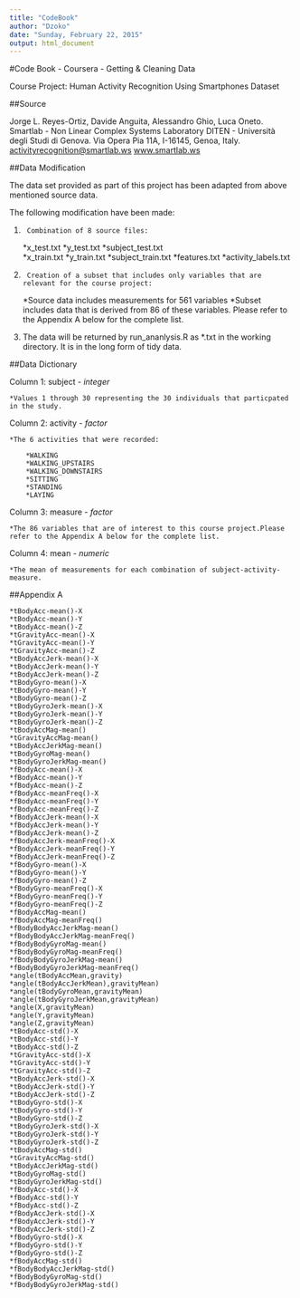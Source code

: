 ```yaml
---
title: "CodeBook"
author: "Dzoko"
date: "Sunday, February 22, 2015"
output: html_document
---
```



#Code Book - Coursera - Getting & Cleaning Data 

Course Project: Human Activity Recognition Using Smartphones Dataset


##Source 

Jorge L. Reyes-Ortiz, Davide Anguita, Alessandro Ghio, Luca Oneto.
Smartlab - Non Linear Complex Systems Laboratory
DITEN - Università degli Studi di Genova.
Via Opera Pia 11A, I-16145, Genoa, Italy.
activityrecognition@smartlab.ws
www.smartlab.ws


##Data Modification

The data set provided as part of this project has been adapted from above mentioned source data.

The following modification have been made:

1.      Combination of 8 source files:

	*x_test.txt
        *y_test.txt
        *subject_test.txt     
        *x_train.txt
        *y_train.txt
        *subject_train.txt
       	*features.txt
        *activity_labels.txt

2.      Creation of a subset that includes only variables that are relevant for the course project:

	*Source data includes measurements for 561 variables
	*Subset includes data that is derived from 86 of these variables. Please refer to the Appendix A below for the complete list.

3.	The data will be returned by run_ananlysis.R as *.txt in the working directory. It is in the long form of tidy data. 


##Data Dictionary

Column 1:	subject - *integer*

	*Values 1 through 30 representing the 30 individuals that particpated in the study.


Column 2:	activity - *factor*

	*The 6 activities that were recorded:

		*WALKING
		*WALKING_UPSTAIRS
		*WALKING_DOWNSTAIRS
		*SITTING
		*STANDING
		*LAYING


Column 3:	measure - *factor*

	*The 86 variables that are of interest to this course project.Please refer to the Appendix A below for the complete list.


Column 4:	mean - *numeric*

	*The mean of measurements for each combination of subject-activity-measure. 

##Appendix A

	*tBodyAcc-mean()-X
	*tBodyAcc-mean()-Y
	*tBodyAcc-mean()-Z
	*tGravityAcc-mean()-X
	*tGravityAcc-mean()-Y
	*tGravityAcc-mean()-Z
	*tBodyAccJerk-mean()-X
	*tBodyAccJerk-mean()-Y
	*tBodyAccJerk-mean()-Z
	*tBodyGyro-mean()-X
	*tBodyGyro-mean()-Y
	*tBodyGyro-mean()-Z
	*tBodyGyroJerk-mean()-X
	*tBodyGyroJerk-mean()-Y
	*tBodyGyroJerk-mean()-Z
	*tBodyAccMag-mean()
	*tGravityAccMag-mean()
	*tBodyAccJerkMag-mean()
	*tBodyGyroMag-mean()
	*tBodyGyroJerkMag-mean()
	*fBodyAcc-mean()-X
	*fBodyAcc-mean()-Y
	*fBodyAcc-mean()-Z
	*fBodyAcc-meanFreq()-X
	*fBodyAcc-meanFreq()-Y
	*fBodyAcc-meanFreq()-Z
	*fBodyAccJerk-mean()-X
	*fBodyAccJerk-mean()-Y
	*fBodyAccJerk-mean()-Z
	*fBodyAccJerk-meanFreq()-X
	*fBodyAccJerk-meanFreq()-Y
	*fBodyAccJerk-meanFreq()-Z
	*fBodyGyro-mean()-X
	*fBodyGyro-mean()-Y
	*fBodyGyro-mean()-Z
	*fBodyGyro-meanFreq()-X
	*fBodyGyro-meanFreq()-Y
	*fBodyGyro-meanFreq()-Z
	*fBodyAccMag-mean()
	*fBodyAccMag-meanFreq()
	*fBodyBodyAccJerkMag-mean()
	*fBodyBodyAccJerkMag-meanFreq()
	*fBodyBodyGyroMag-mean()
	*fBodyBodyGyroMag-meanFreq()
	*fBodyBodyGyroJerkMag-mean()
	*fBodyBodyGyroJerkMag-meanFreq()
	*angle(tBodyAccMean,gravity)
	*angle(tBodyAccJerkMean),gravityMean)
	*angle(tBodyGyroMean,gravityMean)
	*angle(tBodyGyroJerkMean,gravityMean)
	*angle(X,gravityMean)
	*angle(Y,gravityMean)
	*angle(Z,gravityMean)
	*tBodyAcc-std()-X
	*tBodyAcc-std()-Y
	*tBodyAcc-std()-Z
	*tGravityAcc-std()-X
	*tGravityAcc-std()-Y
	*tGravityAcc-std()-Z
	*tBodyAccJerk-std()-X
	*tBodyAccJerk-std()-Y
	*tBodyAccJerk-std()-Z
	*tBodyGyro-std()-X
	*tBodyGyro-std()-Y
	*tBodyGyro-std()-Z
	*tBodyGyroJerk-std()-X
	*tBodyGyroJerk-std()-Y
	*tBodyGyroJerk-std()-Z
	*tBodyAccMag-std()
	*tGravityAccMag-std()
	*tBodyAccJerkMag-std()
	*tBodyGyroMag-std()
	*tBodyGyroJerkMag-std()
	*fBodyAcc-std()-X
	*fBodyAcc-std()-Y
	*fBodyAcc-std()-Z
	*fBodyAccJerk-std()-X
	*fBodyAccJerk-std()-Y
	*fBodyAccJerk-std()-Z
	*fBodyGyro-std()-X
	*fBodyGyro-std()-Y
	*fBodyGyro-std()-Z
	*fBodyAccMag-std()
	*fBodyBodyAccJerkMag-std()
	*fBodyBodyGyroMag-std()
	*fBodyBodyGyroJerkMag-std()


